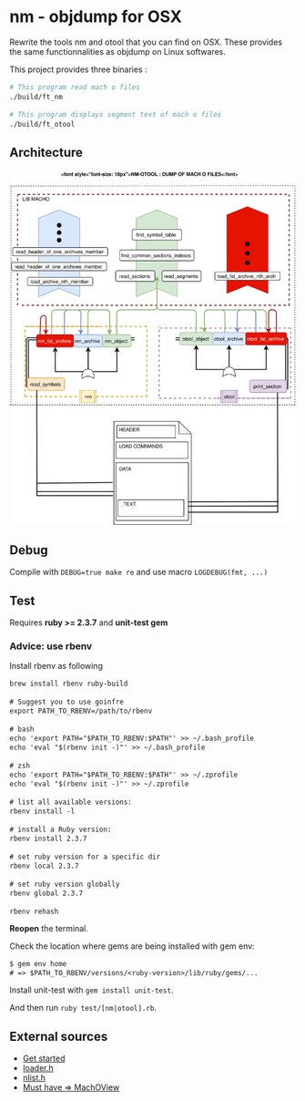 # nm - objdump for OSX

Rewrite the tools nm and otool that you can find on OSX.
These provides the same functionnalities as objdump on Linux softwares.

This project provides three binaries :
```bash
# This program read mach o files
./build/ft_nm
```
```bash
# This program displays segment text of mach o files
./build/ft_otool
```

## Architecture

![](./doc/nm-otool.svg)

## Debug
Compile with `DEBUG=true make re` and use macro `LOGDEBUG(fmt, ...)`

## Test
Requires **ruby >= 2.3.7** and **unit-test gem**

### Advice: use rbenv
Install rbenv as following
```
brew install rbenv ruby-build

# Suggest you to use goinfre
export PATH_TO_RBENV=/path/to/rbenv

# bash
echo 'export PATH="$PATH_TO_RBENV:$PATH"' >> ~/.bash_profile
echo 'eval "$(rbenv init -)"' >> ~/.bash_profile  

# zsh
echo 'export PATH="$PATH_TO_RBENV:$PATH"' >> ~/.zprofile
echo 'eval "$(rbenv init -)"' >> ~/.zprofile  

# list all available versions:
rbenv install -l

# install a Ruby version:
rbenv install 2.3.7

# set ruby version for a specific dir
rbenv local 2.3.7

# set ruby version globally
rbenv global 2.3.7

rbenv rehash
```

**Reopen** the terminal.

Check the location where gems are being installed with gem env:
```
$ gem env home
# => $PATH_TO_RBENV/versions/<ruby-version>/lib/ruby/gems/...
```

Install unit-test with `gem install unit-test`.

And then run `ruby test/[nm|otool].rb`.

## External sources
- [Get started](https://lowlevelbits.org/parsing-mach-o-files/)
- [loader.h](https://opensource.apple.com/source/cctools/cctools-795/include/mach-o/loader.h)
- [nlist.h](https://opensource.apple.com/source/xnu/xnu-201/EXTERNAL_HEADERS/mach-o/nlist.h)
- [Must have => MachOView](https://sourceforge.net/projects/machoview/)
